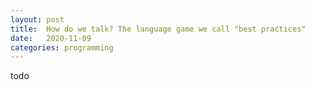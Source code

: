 ```yaml
---
layout: post
title:  How do we talk? The language game we call "best practices"
date:   2020-11-09
categories: programming
---
```


todo

